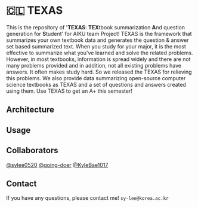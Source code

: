 # 🇨🇱󠁵󠁳󠁴󠁸󠁿 TEXAS
This is the repository of '<b>TEXAS</b>: <b>TEX</b>tbook summarization <b>A</b>nd question generation for <b>S</b>tudent' for AIKU team Project! 
TEXAS is the framework that summarizes your own textbook data and generates the question & answer set based summarized text. When you study for your major, it is the most effective to summarize what you've learned and solve the related problems. 
However, in most textbooks, information is spread widely and there are not many problems provided and in addition, not all existing problems have answers. It often makes study hard. 
So we released the TEXAS for relieving this problems. We also provide data summarizing open-source computer science textbooks as TEXAS and a set of questions and answers created using them. Use TEXAS to get an A+ this semester!

## Architecture

## Usage

## Collaborators
[@sylee0520](https://github.com/sylee0520) [@going-doer](https://github.com/going-doer) [@KyleBae1017](https://github.com/KyleBae1017)

## Contact
If you have any questions, please contact me! ```sy-lee@korea.ac.kr```
